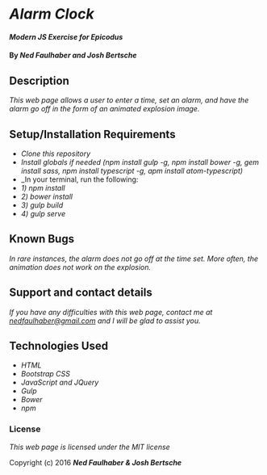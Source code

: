 # _Alarm Clock_

#### _Modern JS Exercise for Epicodus_

#### By _**Ned Faulhaber and Josh Bertsche**_

## Description

_This web page allows a user to enter a time, set an alarm, and have the alarm go off in the form of an animated explosion image._

## Setup/Installation Requirements

* _Clone this repository_
* _Install globals if needed (npm install gulp -g, npm install bower -g, gem install sass, npm install typescript -g, apm install atom-typescript)_
* _In your terminal, run the following:
*  _1) npm install_
*  _2) bower install_
*  _3) gulp build_
*  _4) gulp serve_

## Known Bugs

_In rare instances, the alarm does not go off at the time set.  More often, the animation does not work on the explosion._

## Support and contact details

_If you have any difficulties with this web page, contact me at nedfaulhaber@gmail.com and I will be glad to assist you._

## Technologies Used

* _HTML_
* _Bootstrap CSS_
* _JavaScript and JQuery_
* _Gulp_
* _Bower_
* _npm_


### License

*This web page is licensed under the MIT license*

Copyright (c) 2016 **_Ned Faulhaber & Josh Bertsche_**

